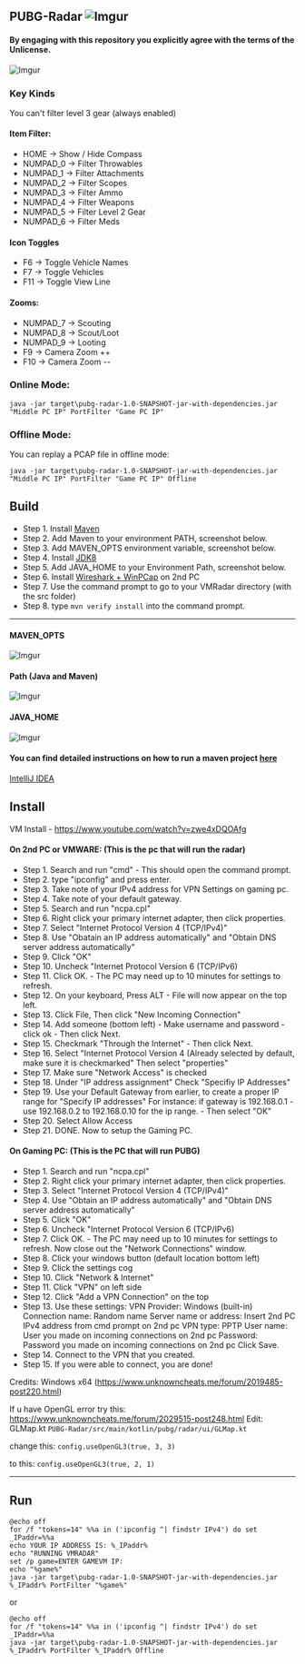## PUBG-Radar ![Imgur](https://i.imgur.com/n3JtN5d.png)

#### By engaging with this repository you explicitly agree with the terms of the Unlicense.

![Imgur](https://i.imgur.com/2bCpNog.gif)

### Key Kinds
You can't filter level 3 gear (always enabled)

#### Item Filter:

* HOME -> Show / Hide Compass
* NUMPAD_0 -> Filter Throwables
* NUMPAD_1 -> Filter Attachments
* NUMPAD_2 -> Filter Scopes 
* NUMPAD_3 -> Filter Ammo 
* NUMPAD_4 -> Filter Weapons
* NUMPAD_5 -> Filter Level 2 Gear          
* NUMPAD_6 -> Filter Meds
           
#### Icon Toggles


* F6 -> Toggle Vehicle Names 
* F7 -> Toggle Vehicles 
* F11 -> Toggle View Line

#### Zooms:
* NUMPAD_7 -> Scouting
* NUMPAD_8 -> Scout/Loot
* NUMPAD_9 -> Looting
* F9 ->  Camera Zoom ++
* F10 -> Camera Zoom --


### Online Mode:
`java -jar target\pubg-radar-1.0-SNAPSHOT-jar-with-dependencies.jar "Middle PC IP" PortFilter "Game PC IP"`

### Offline Mode:
You can replay a PCAP file in offline mode:

`java -jar target\pubg-radar-1.0-SNAPSHOT-jar-with-dependencies.jar "Middle PC IP" PortFilter "Game PC IP" Offline`


## Build

* Step 1. Install [Maven](https://maven.apache.org/install.html)
* Step 2. Add Maven to your environment PATH, screenshot below.
* Step 3. Add MAVEN_OPTS environment variable, screenshot below.
* Step 4. Install [JDK8](http://www.oracle.com/technetwork/java/javase/downloads/jdk8-downloads-2133151.html)
* Step 5. Add JAVA_HOME to your Environment Path, screenshot below.
* Step 6. Install [Wireshark + WinPCap](https://www.wireshark.org/) on 2nd PC
* Step 7. Use the command prompt to go to your VMRadar directory (with the src folder)
* Step 8. type `mvn verify install` into the command prompt.

----------------- 
#### MAVEN_OPTS
![Imgur](https://i.imgur.com/aWCdgUX.png)

#### Path (Java and Maven)
![Imgur](https://i.imgur.com/hSCYrCM.png)

#### JAVA_HOME
![Imgur](https://i.imgur.com/4zT1YNR.png)


#### You can find detailed instructions on how to run a maven project [here](https://maven.apache.org/run.html)

[IntelliJ IDEA](https://www.jetbrains.com/idea/?fromMenu)

## Install
VM Install - https://www.youtube.com/watch?v=zwe4xDQOAfg

#### On 2nd PC or VMWARE: (This is the pc that will run the radar)
* Step 1. Search and run "cmd" - This should open the command prompt. 
* Step 2. type "ipconfig" and press enter.
* Step 3. Take note of your IPv4 address for VPN Settings on gaming pc. 
* Step 4. Take note of your default gateway. 
* Step 5. Search and run "ncpa.cpl"
* Step 6. Right click your primary internet adapter, then click properties.
* Step 7. Select "Internet Protocol Version 4 (TCP/IPv4)" 
* Step 8. Use "Obatain an IP address automatically" and "Obtain 
DNS server address automatically"
* Step 9. Click "OK"
* Step 10. Uncheck "Internet Protocol Version 6 (TCP/IPv6)
* Step 11. Click OK. - The PC may need up to 10 minutes for settings to refresh.
* Step 12. On your keyboard, Press ALT - File will now appear on the top left.
* Step 13. Click File, Then click "New Incoming Connection"
* Step 14. Add someone (bottom left) - Make username and password - click ok - Then click Next.
* Step 15. Checkmark "Through the Internet" - Then click Next.
* Step 16. Select "Internet Protocol Version 4 (Already selected by default, make sure it is checkmarked" Then select "properties"
* Step 17. Make sure "Network Access" is checked
* Step 18. Under "IP address assignment" Check "Specifiy IP Addresses" 
* Step 19. Use your Default Gateway from earlier, to create a proper IP range for "Specify IP addresses"
For instance: if gateway is 192.168.0.1 - use 192.168.0.2 to 192.168.0.10 for 
the ip range. - Then select "OK"
* Step 20. Select Allow Access
* Step 21. DONE. Now to setup the Gaming PC.

#### On Gaming PC: (This is the PC that will run PUBG)

* Step 1. Search and run "ncpa.cpl"
* Step 2. Right click your primary internet adapter, then click properties.
* Step 3. Select "Internet Protocol Version 4 (TCP/IPv4)" 
* Step 4. Use "Obtain an IP address automatically" and "Obtain DNS server address automatically"
* Step 5. Click "OK"
* Step 6. Uncheck "Internet Protocol Version 6 (TCP/IPv6)
* Step 7. Click OK. - The PC may need up to 10 minutes for settings to refresh. Now close out the "Network Connections" window.
* Step 8. Click your windows button (default location bottom left)
* Step 9. Click the settings cog
* Step 10. Click "Network & Internet"
* Step 11. Click "VPN" on left side
* Step 12. Click "Add a VPN Connection" on the top
* Step 13. Use these settings:
VPN Provider: Windows (built-in)
Connection name: Random name
Server name or address: Insert 2nd PC IPv4 address from cmd prompt on 2nd pc
VPN type: PPTP
User name: User you made on incoming connections on 2nd pc
Password: Password you made on incoming connections on 2nd pc
Click Save.
* Step 14. Connect to the VPN that you created.
* Step 15. If you were able to connect, you are done!

Credits: Windows x64 (https://www.unknowncheats.me/forum/2019485-post220.html)


If u have OpenGL error try this: https://www.unknowncheats.me/forum/2029515-post248.html
Edit: GLMap.kt ``` PUBG-Radar/src/main/kotlin/pubg/radar/ui/GLMap.kt ```

change this:
``` config.useOpenGL3(true, 3, 3) ```

to this:
``` config.useOpenGL3(true, 2, 1) ```

----------------- 
## Run
```
@echo off
for /f "tokens=14" %%a in ('ipconfig ^| findstr IPv4') do set _IPaddr=%%a
echo YOUR IP ADDRESS IS: %_IPaddr%
echo "RUNNING VMRADAR"
set /p game=ENTER GAMEVM IP:
echo "%game%"
java -jar target\pubg-radar-1.0-SNAPSHOT-jar-with-dependencies.jar %_IPaddr% PortFilter "%game%"
```
or 

```
@echo off
for /f "tokens=14" %%a in ('ipconfig ^| findstr IPv4') do set _IPaddr=%%a
java -jar target\pubg-radar-1.0-SNAPSHOT-jar-with-dependencies.jar %_IPaddr% PortFilter %_IPaddr% Offline

```
